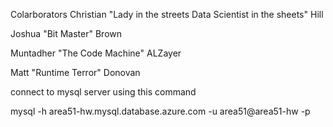 Colarborators
Christian "Lady in the streets Data Scientist in the sheets" Hill

Joshua "Bit Master" Brown

Muntadher "The Code Machine" ALZayer

Matt "Runtime Terror" Donovan


connect to mysql server using this command

mysql -h area51-hw.mysql.database.azure.com -u area51@area51-hw -p

